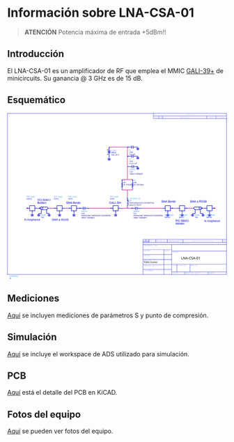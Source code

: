 # Información sobre LNA-CSA-01


> **ATENCIÓN** Potencia máxima de entrada +5dBm!!
## Introducción 

El LNA-CSA-01 es un amplificador de RF que emplea el MMIC [GALI-39+](https://www.minicircuits.com/WebStore/dashboard.html?model=Gali-39%2B) de minicircuits. Su ganancia @ 3 GHz es de 15 dB.

## Esquemático

![Esquemático](sch/sch.svg)

## Mediciones

[Aquí](mediciones/) se incluyen mediciones de parámetros S y punto de compresión.

## Simulación

[Aquí](sim/ADS) se incluye el workspace de ADS utilizado para simulación.

## PCB

[Aquí](pcb/) está el detalle del PCB en KiCAD.

## Fotos del equipo

[Aquí](sim/ADS) se pueden ver fotos del equipo.


